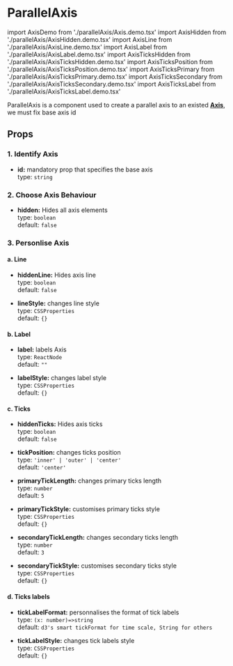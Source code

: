 # ParallelAxis

import AxisDemo from './parallelAxis/Axis.demo.tsx'
import AxisHidden from './parallelAxis/AxisHidden.demo.tsx'
import AxisLine from './parallelAxis/AxisLine.demo.tsx'
import AxisLabel from './parallelAxis/AxisLabel.demo.tsx'
import AxisTicksHidden from './parallelAxis/AxisTicksHidden.demo.tsx'
import AxisTicksPosition from './parallelAxis/AxisTicksPosition.demo.tsx'
import AxisTicksPrimary from './parallelAxis/AxisTicksPrimary.demo.tsx'
import AxisTicksSecondary from './parallelAxis/AxisTicksSecondary.demo.tsx'
import AxisTicksLabel from './parallelAxis/AxisTicksLabel.demo.tsx'

ParallelAxis is a component used to create a parallel axis to an existed **[Axis](./100_axis.md)**, we must fix base axis id

<AxisDemo/>

## Props

### 1. Identify Axis

- **id:** mandatory prop that specifies the base axis<br/>
  type: `string`<br/>

  <AxisId />

### 2. Choose Axis Behaviour

- **hidden:** Hides all axis elements<br />
  type: `boolean`<br/>
  default: `false`

  <AxisHidden/>

### 3. Personlise Axis

#### a. Line

- **hiddenLine:** Hides axis line<br />
  type: `boolean`<br/>
  default: `false`
- **lineStyle:** changes line style<br />
  type: `CSSProperties`<br/>
  default: `{}`

  <AxisLine/>

#### b. Label

- **label:** labels Axis<br />
  type: `ReactNode`<br/>
  default: `""`
- **labelStyle:** changes label style<br />
  type: `CSSProperties`<br/>
  default: `{}`

  <AxisLabel/>

#### c. Ticks

- **hiddenTicks:** Hides axis ticks<br />
  type: `boolean`<br/>
  default: `false`

  <AxisTicksHidden/>

- **tickPosition:** changes ticks position<br />
  type: `'inner' | 'outer' | 'center'`<br/>
  default: `'center'`

  <AxisTicksPosition/>

- **primaryTickLength:** changes primary ticks length<br />
  type: `number`<br/>
  default: `5`
- **primaryTickStyle:** customises primary ticks style<br />
  type: `CSSProperties`<br/>
  default: `{}`

  <AxisTicksPrimary/>

- **secondaryTickLength:** changes secondary ticks length<br />
  type: `number`<br/>
  default: `3`
- **secondaryTickStyle:** customises secondary ticks style<br />
  type: `CSSProperties`<br/>
  default: `{}`

  <AxisTicksSecondary/>

#### d. Ticks labels

- **tickLabelFormat:** personnalises the format of tick labels<br />
  type: `(x: number)=>string`<br/>
  default: `d3's smart tickFormat for time scale, String for others`
- **tickLabelStyle:** changes tick labels style<br />
  type: `CSSProperties`<br/>
  default: `{}`

  <AxisTicksLabel/>
